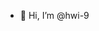 - 👋 Hi, I’m @hwi-9
<!---
hwi-97/hwi-97 is a ✨ special ✨ repository because its `README.md` (this file) appears on your GitHub profile.
You can click the Preview link to take a look at your changes.
--->

